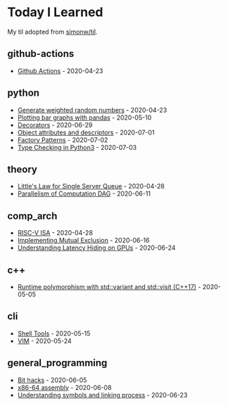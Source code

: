 # Today I Learned

My til adopted from [simonw/til](https://github.com/simonw/til).

<!-- index starts -->
## github-actions

* [Github Actions](https://github.com/chunkaichang/til/blob/master/github-actions/reference.md) - 2020-04-23

## python

* [Generate weighted random numbers](https://github.com/chunkaichang/til/blob/master/python/weighted_rng.md) - 2020-04-23
* [Plotting bar graphs with pandas](https://github.com/chunkaichang/til/blob/master/python/pandas_bars.md) - 2020-05-10
* [Decorators](https://github.com/chunkaichang/til/blob/master/python/decorators.md) - 2020-06-29
* [Object attributes and descriptors](https://github.com/chunkaichang/til/blob/master/python/attr_descriptor.md) - 2020-07-01
* [Factory Patterns](https://github.com/chunkaichang/til/blob/master/python/factory.md) - 2020-07-02
* [Type Checking in Python3](https://github.com/chunkaichang/til/blob/master/python/typing.md) - 2020-07-03

## theory

* [Little's Law for Single Server Queue](https://github.com/chunkaichang/til/blob/master/theory/little_s_law.md) - 2020-04-28
* [Parallelism of Computation DAG](https://github.com/chunkaichang/til/blob/master/theory/comp_dag.md) - 2020-06-11

## comp_arch

* [RISC-V ISA](https://github.com/chunkaichang/til/blob/master/comp_arch/riscv_isa.md) - 2020-04-28
* [Implementing Mutual Exclusion](https://github.com/chunkaichang/til/blob/master/comp_arch/mutex_impl.md) - 2020-06-16
* [Understanding Latency Hiding on GPUs](https://github.com/chunkaichang/til/blob/master/comp_arch/gpu_latency_hiding.md) - 2020-06-24

## c++

* [Runtime polymorphism with std::variant and std::visit (C++17)](https://github.com/chunkaichang/til/blob/master/c++/std_variant_visit.md) - 2020-05-05

## cli

* [Shell Tools](https://github.com/chunkaichang/til/blob/master/cli/shell_tools.md) - 2020-05-15
* [VIM](https://github.com/chunkaichang/til/blob/master/cli/vim.md) - 2020-05-24

## general_programming

* [Bit hacks](https://github.com/chunkaichang/til/blob/master/general_programming/bit_hacks.md) - 2020-06-05
* [x86-64 assembly](https://github.com/chunkaichang/til/blob/master/general_programming/x64_assembly.md) - 2020-06-08
* [Understanding symbols and linking process](https://github.com/chunkaichang/til/blob/master/general_programming/linker.md) - 2020-06-23
<!-- index ends -->
